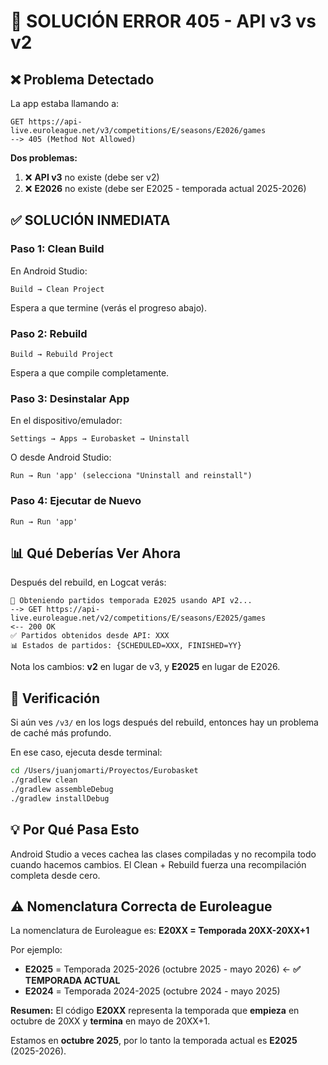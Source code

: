 # 🔧 SOLUCIÓN ERROR 405 - API v3 vs v2

## ❌ Problema Detectado

La app estaba llamando a:
```
GET https://api-live.euroleague.net/v3/competitions/E/seasons/E2026/games
--> 405 (Method Not Allowed)
```

**Dos problemas:**
1. ❌ **API v3** no existe (debe ser v2)
2. ❌ **E2026** no existe (debe ser E2025 - temporada actual 2025-2026)

## ✅ SOLUCIÓN INMEDIATA

### Paso 1: Clean Build
En Android Studio:
```
Build → Clean Project
```
Espera a que termine (verás el progreso abajo).

### Paso 2: Rebuild
```
Build → Rebuild Project
```
Espera a que compile completamente.

### Paso 3: Desinstalar App
En el dispositivo/emulador:
```
Settings → Apps → Eurobasket → Uninstall
```
O desde Android Studio:
```
Run → Run 'app' (selecciona "Uninstall and reinstall")
```

### Paso 4: Ejecutar de Nuevo
```
Run → Run 'app'
```

## 📊 Qué Deberías Ver Ahora

Después del rebuild, en Logcat verás:
```
🏀 Obteniendo partidos temporada E2025 usando API v2...
--> GET https://api-live.euroleague.net/v2/competitions/E/seasons/E2025/games
<-- 200 OK
✅ Partidos obtenidos desde API: XXX
📊 Estados de partidos: {SCHEDULED=XXX, FINISHED=YY}
```

Nota los cambios: **v2** en lugar de v3, y **E2025** en lugar de E2026.

## 🎯 Verificación

Si aún ves `/v3/` en los logs después del rebuild, entonces hay un problema de caché más profundo.

En ese caso, ejecuta desde terminal:
```bash
cd /Users/juanjomarti/Proyectos/Eurobasket
./gradlew clean
./gradlew assembleDebug
./gradlew installDebug
```

## 💡 Por Qué Pasa Esto

Android Studio a veces cachea las clases compiladas y no recompila todo cuando hacemos cambios. 
El Clean + Rebuild fuerza una recompilación completa desde cero.

## ⚠️ Nomenclatura Correcta de Euroleague

La nomenclatura de Euroleague es: **E20XX = Temporada 20XX-20XX+1**

Por ejemplo:
- **E2025** = Temporada 2025-2026 (octubre 2025 - mayo 2026) ← **✅ TEMPORADA ACTUAL**
- **E2024** = Temporada 2024-2025 (octubre 2024 - mayo 2025)

**Resumen:** El código **E20XX** representa la temporada que **empieza** en octubre de 20XX y **termina** en mayo de 20XX+1.

Estamos en **octubre 2025**, por lo tanto la temporada actual es **E2025** (2025-2026).
